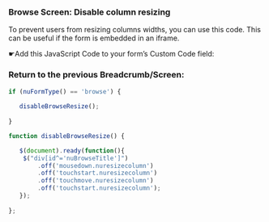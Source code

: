 ### Browse Screen: Disable column resizing

To prevent users from resizing columns widths, you can use this code.
This can be useful if the form is embedded in an iframe.

☛Add this JavaScript Code to your form’s Custom Code field:


### Return to the previous Breadcrumb/Screen:

```javascript
if (nuFormType() == 'browse') {
				
   disableBrowseResize();
	
}

function disableBrowseResize() {

   $(document).ready(function(){   
    $("div[id^='nuBrowseTitle']")
        .off('mousedown.nuresizecolumn')
        .off('touchstart.nuresizecolumn')
        .off('touchmove.nuresizecolumn')
        .off('touchstart.nuresizecolumn');
   });
   
};

```

